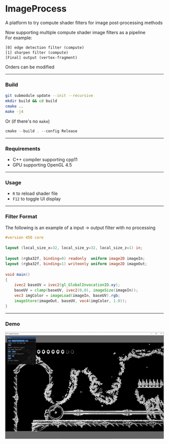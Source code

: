 # ImageProcess
A platform to try compute shader filters for image post-processing methods

Now supporting multiple compute shader image filters as a pipeline  
For example:  
```
[0] edge detection filter (compute)
[1] sharpen filter (compute)
[Final] output (vertex-fragment)
```
Orders can be modified

------

### Build

```bash
git submodule update --init --recursive
mkdir build && cd build
cmake ..
make -j4
```

Or (if there's no `make`)
```powershell
cmake --build . --config Release
```

------

### Requirements

* C++ compiler supporting cpp11  
* GPU supporting OpenGL 4.5  

------

### Usage

* `R` to reload shader file  
* `F12` to toggle UI display  

------

### Filter Format
The following is an example of a input -> output filter with no processing

```glsl
#version 450 core

layout (local_size_x=32, local_size_y=32, local_size_z=1) in;

layout (rgba32f, binding=0) readonly  uniform image2D imageIn;
layout (rgba32f, binding=1) writeonly uniform image2D imageOut;

void main()
{
    ivec2 baseUV = ivec2(gl_GlobalInvocationID.xy);
    baseUV = clamp(baseUV, ivec2(0,0), imageSize(imageIn));
    vec3 imgColor = imageLoad(imageIn, baseUV).rgb;
    imageStore(imageOut, baseUV, vec4(imgColor, 1.0));
}
```

------

### Demo

<img src="assets/demo.png" width="800" alt="demo">
